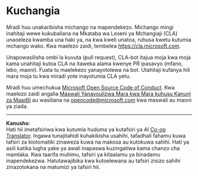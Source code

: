 <!--
CO_OP_TRANSLATOR_METADATA:
{
  "original_hash": "61aff2b3273d4ab66709493b43f91ca1",
  "translation_date": "2025-08-26T14:26:28+00:00",
  "source_file": "CONTRIBUTING.md",
  "language_code": "sw"
}
-->
# Kuchangia

Mradi huu unakaribisha michango na mapendekezo. Michango mingi inahitaji wewe
kukubaliana na Mkataba wa Leseni ya Mchangiaji (CLA) unaoeleza kwamba una haki ya,
na kwa kweli unatoa, ruhusa kwetu kutumia mchango wako. Kwa maelezo zaidi, tembelea
https://cla.microsoft.com.

Unapowasilisha ombi la kuvuta (pull request), CLA-bot itajua moja kwa moja kama unahitaji
kutoa CLA na itaweka alama kwenye PR ipasavyo (mfano, lebo, maoni). Fuata tu
maelekezo yanayotolewa na bot. Utahitaji kufanya hili mara moja tu kwa miradi yote inayotumia CLA yetu.

Mradi huu umechukua [Microsoft Open Source Code of Conduct](https://opensource.microsoft.com/codeofconduct/).
Kwa maelezo zaidi angalia [Maswali Yanayoulizwa Mara kwa Mara kuhusu Kanuni za Maadili](https://opensource.microsoft.com/codeofconduct/faq/)
au wasiliana na [opencode@microsoft.com](mailto:opencode@microsoft.com) kwa maswali au maoni ya ziada.

---

**Kanusho**:  
Hati hii imetafsiriwa kwa kutumia huduma ya kutafsiri ya AI [Co-op Translator](https://github.com/Azure/co-op-translator). Ingawa tunajitahidi kuhakikisha usahihi, tafadhali fahamu kuwa tafsiri za kiotomatiki zinaweza kuwa na makosa au kutokuwa sahihi. Hati ya asili katika lugha yake ya awali inapaswa kuzingatiwa kama chanzo cha mamlaka. Kwa taarifa muhimu, tafsiri ya kitaalamu ya binadamu inapendekezwa. Hatutawajibika kwa kutoelewana au tafsiri zisizo sahihi zinazotokana na matumizi ya tafsiri hii.